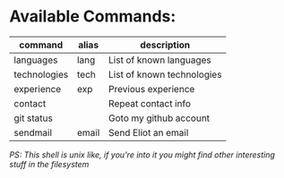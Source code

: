 # Available Commands:

| command      | alias | description           |
| ------------ | ----- | ------------------- |
| languages    | lang  | List of known languages |
| technologies | tech  | List of known technologies |
| experience   | exp   | Previous experience |
| contact      |       | Repeat contact info |
| git status   |       | Goto my github account |
| sendmail     | email | Send Eliot an email |

*PS: This shell is unix like, if you're into it you might find other interesting stuff in the filesystem*